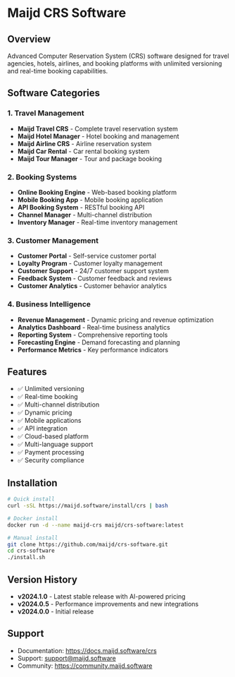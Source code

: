 # Maijd CRS Software

## Overview
Advanced Computer Reservation System (CRS) software designed for travel agencies, hotels, airlines, and booking platforms with unlimited versioning and real-time booking capabilities.

## Software Categories

### 1. Travel Management
- **Maijd Travel CRS** - Complete travel reservation system
- **Maijd Hotel Manager** - Hotel booking and management
- **Maijd Airline CRS** - Airline reservation system
- **Maijd Car Rental** - Car rental booking system
- **Maijd Tour Manager** - Tour and package booking

### 2. Booking Systems
- **Online Booking Engine** - Web-based booking platform
- **Mobile Booking App** - Mobile booking application
- **API Booking System** - RESTful booking API
- **Channel Manager** - Multi-channel distribution
- **Inventory Manager** - Real-time inventory management

### 3. Customer Management
- **Customer Portal** - Self-service customer portal
- **Loyalty Program** - Customer loyalty management
- **Customer Support** - 24/7 customer support system
- **Feedback System** - Customer feedback and reviews
- **Customer Analytics** - Customer behavior analytics

### 4. Business Intelligence
- **Revenue Management** - Dynamic pricing and revenue optimization
- **Analytics Dashboard** - Real-time business analytics
- **Reporting System** - Comprehensive reporting tools
- **Forecasting Engine** - Demand forecasting and planning
- **Performance Metrics** - Key performance indicators

## Features
- ✅ Unlimited versioning
- ✅ Real-time booking
- ✅ Multi-channel distribution
- ✅ Dynamic pricing
- ✅ Mobile applications
- ✅ API integration
- ✅ Cloud-based platform
- ✅ Multi-language support
- ✅ Payment processing
- ✅ Security compliance

## Installation
```bash
# Quick install
curl -sSL https://maijd.software/install/crs | bash

# Docker install
docker run -d --name maijd-crs maijd/crs-software:latest

# Manual install
git clone https://github.com/maijd/crs-software.git
cd crs-software
./install.sh
```

## Version History
- **v2024.1.0** - Latest stable release with AI-powered pricing
- **v2024.0.5** - Performance improvements and new integrations
- **v2024.0.0** - Initial release

## Support
- Documentation: https://docs.maijd.software/crs
- Support: support@maijd.software
- Community: https://community.maijd.software